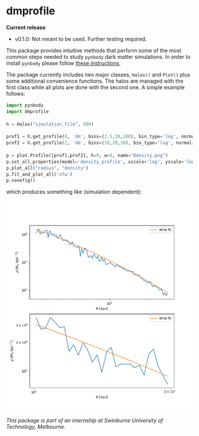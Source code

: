 # dmprofile

**Current release**

* v0.1.0: Not meant to be used. Further testing required.



This package provides intuitive methods that perform some of the most common steps needed to study `pynbody` dark matter simulations. In order to install `pynbody` please follow [these instructions](https://pynbody.github.io/pynbody/installation.html).

The package currently includes two major classes, `Halos()` and `Plot()` plus some additional convenience functions. The halos are managed with the first class while all plots are done with the second one. A simple example follows:

 
```python
import pynbody
import dmprofile

h = Halos("simulation_file", 500)

prof1 = h.get_profile(0, 'dm', bins=(2.5,30,100), bin_type='log', normalize=False)
prof2 = h.get_profile(2, 'dm', bins=(10,20,30), bin_type='log', normalize=False)

p = plot.Profile([prof1,prof2], h=9, w=8, name="Density.png")
p.set_all_properties(model='density_profile', xscale='log', yscale='log')
p.plot_all("radius", "density")
p.fit_and_plot_all('nfw')                                                                                     
p.savefig()
```
which produces something like (simulation dependent):

[Density]: https://github.com/b-fontana/DarkMatter/blob/master/Density.png
![Density][Density]
 
*This package is part of an internship at Swinburne University of Technology, Melbourne.*
